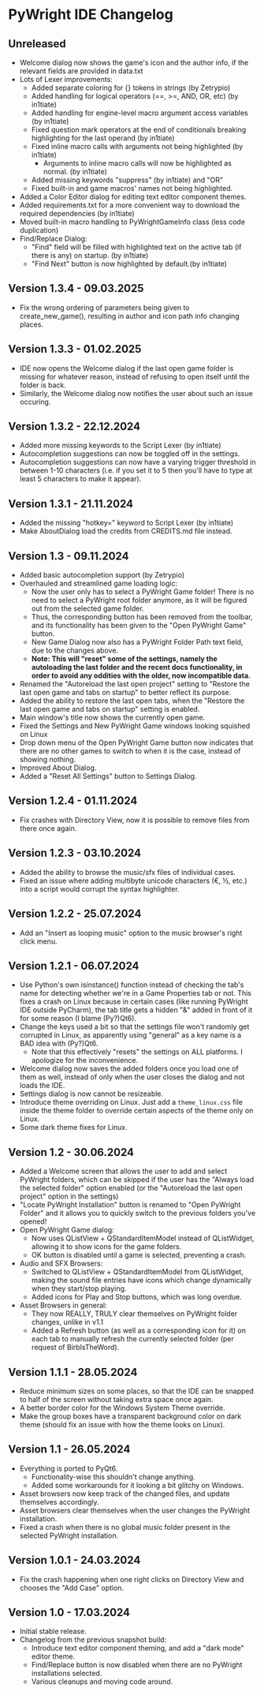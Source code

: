# PyWright IDE Changelog

## Unreleased

* Welcome dialog now shows the game's icon and the author info, if the relevant fields are provided in data.txt
* Lots of Lexer improvements:
  * Added separate coloring for {} tokens in strings (by Zetrypio)
  * Added handling for logical operators (==, >=, AND, OR, etc) (by in1tiate)
  * Added handling for engine-level macro argument access variables (by in1tiate)
  * Fixed question mark operators at the end of conditionals breaking highlighting for the last operand (by in1tiate)
  * Fixed inline macro calls with arguments not being highlighted (by in1tiate)
    * Arguments to inline macro calls will now be highlighted as normal. (by in1tiate)
  * Added missing keywords "suppress" (by in1tiate) and "OR"
  * Fixed built-in and game macros' names not being highlighted.
* Added a Color Editor dialog for editing text editor component themes.
* Added requirements.txt for a more convenient way to download the required dependencies (by in1tiate)
* Moved built-in macro handling to PyWrightGameInfo class (less code duplication)
* Find/Replace Dialog:
  * "Find" field will be filled with highlighted text on the active tab (if there is any) on startup. (by in1tiate)
  * "Find Next" button is now highlighted by default.(by in1tiate)

## Version 1.3.4 - 09.03.2025

* Fix the wrong ordering of parameters being given to create_new_game(), resulting in author and icon path info changing places.

## Version 1.3.3 - 01.02.2025

* IDE now opens the Welcome dialog if the last open game folder is missing for whatever reason, instead of refusing to open itself until the folder is back.
* Similarly, the Welcome dialog now notifies the user about such an issue occuring.

## Version 1.3.2 - 22.12.2024

* Added more missing keywords to the Script Lexer (by in1tiate)
* Autocompletion suggestions can now be toggled off in the settings.
* Autocompletion suggestions can now have a varying trigger threshold in between 1-10 characters
  (i.e. if you set it to 5 then you'll have to type at least 5 characters to make it appear).

## Version 1.3.1 - 21.11.2024

* Added the missing "hotkey=" keyword to Script Lexer (by in1tiate)
* Make AboutDialog load the credits from CREDITS.md file instead.

## Version 1.3 - 09.11.2024

* Added basic autocompletion support (by Zetrypio)
* Overhauled and streamlined game loading logic:
  * Now the user only has to select a PyWright Game folder! There is no need to select a PyWright root folder anymore, as it will be figured out from the selected game folder.
  * Thus, the corresponding button has been removed from the toolbar, and its functionality has been given to the "Open PyWright Game" button.
  * New Game Dialog now also has a PyWright Folder Path text field, due to the changes above.
  * **Note: This will "reset" some of the settings, namely the autoloading the last folder and the recent docs functionality, in order to avoid any oddities with the older, now incompatible data.**
* Renamed the "Autoreload the last open project" setting to "Restore the last open game and tabs on startup" to better reflect its purpose.
* Added the ability to restore the last open tabs, when the "Restore the last open game and tabs on startup" setting is enabled.
* Main window's title now shows the currently open game.
* Fixed the Settings and New PyWright Game windows looking squished on Linux
* Drop down menu of the Open PyWright Game button now indicates that there are no other games to switch to when it is the case, instead of showing nothing.
* Improved About Dialog.
* Added a "Reset All Settings" button to Settings Dialog.

## Version 1.2.4 - 01.11.2024

* Fix crashes with Directory View, now it is possible to remove files from there once again.

## Version 1.2.3 - 03.10.2024

* Added the ability to browse the music/sfx files of individual cases.
* Fixed an issue where adding multibyte unicode characters (€, ½, etc.) into a script would corrupt the syntax highlighter.

## Version 1.2.2 - 25.07.2024

* Add an "Insert as looping music" option to the music browser's right click menu.

## Version 1.2.1 - 06.07.2024

* Use Python's own isinstance() function instead of checking the tab's name for detecting whether we're in a Game Properties tab or not. This fixes a crash on Linux because in certain cases (like running PyWright IDE outside PyCharm), the tab title gets a hidden "&" added in front of it for some reason (I blame (Py?)Qt6).
* Change the keys used a bit so that the settings file won't randomly get corrupted in Linux, as apparently using "general" as a key name is a BAD idea with (Py?)Qt6.
  * Note that this effectively "resets" the settings on ALL platforms. I apologize for the inconvenience.
* Welcome dialog now saves the added folders once you load one of them as well, instead of only when the user closes the dialog and not loads the IDE.
* Settings dialog is now cannot be resizeable.
* Introduce theme overriding on Linux. Just add a `theme_linux.css` file inside the theme folder to override certain aspects of the theme only on Linux.
* Some dark theme fixes for Linux.

## Version 1.2 - 30.06.2024

* Added a Welcome screen that allows the user to add and select PyWright folders, which can be skipped if the user has the "Always load the selected folder" option enabled (or the "Autoreload the last open project" option in the settings)
* "Locate PyWright Installation" button is renamed to "Open PyWright Folder" and it allows you to quickly switch to the previous folders you've opened!
* Open PyWright Game dialog:
  * Now uses QListView + QStandardItemModel instead of QListWidget, allowing it to show icons for the game folders.
  * OK button is disabled until a game is selected, preventing a crash.
* Audio and SFX Browsers:
  * Switched to QListView + QStandardItemModel from QListWidget, making the sound file entries have icons which change dynamically when they start/stop playing.
  * Added icons for Play and Stop buttons, which was long overdue.
* Asset Browsers in general:
  * They now REALLY, TRULY clear themselves on PyWright folder changes, unlike in v1.1
  * Added a Refresh button (as well as a corresponding icon for it) on each tab to manually refresh the currently selected folder (per request of BirbIsTheWord).

## Version 1.1.1 - 28.05.2024

* Reduce minimum sizes on some places, so that the IDE can be snapped to half of the screen without taking extra space once again.
* A better border color for the Windows System Theme override.
* Make the group boxes have a transparent background color on dark theme (should fix an issue with how the theme looks on Linux).

## Version 1.1 - 26.05.2024

* Everything is ported to PyQt6.
  * Functionality-wise this shouldn't change anything.
  * Added some workarounds for it looking a bit glitchy on Windows.
* Asset browsers now keep track of the changed files, and update themselves accordingly.
* Asset browsers clear themselves when the user changes the PyWright installation.
* Fixed a crash when there is no global music folder present in the selected PyWright installation.

## Version 1.0.1 - 24.03.2024

* Fix the crash happening when one right clicks on Directory View and chooses the "Add Case" option.

## Version 1.0 - 17.03.2024

* Initial stable release.
* Changelog from the previous snapshot build:
  * Introduce text editor component theming, and add a "dark mode" editor theme.
  * Find/Replace button is now disabled when there are no PyWright installations selected.
  * Various cleanups and moving code around.